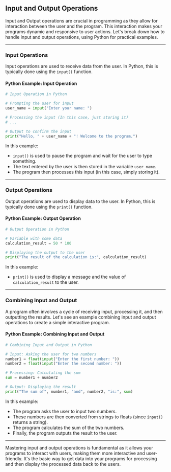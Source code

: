 ## Input and Output Operations

Input and Output operations are crucial in programming as they allow for interaction between the user and the program. This interaction makes your programs dynamic and responsive to user actions. Let's break down how to handle input and output operations, using Python for practical examples.

---

### Input Operations

Input operations are used to receive data from the user. In Python, this is typically done using the `input()` function.

#### Python Example: Input Operation

```python
# Input Operation in Python

# Prompting the user for input
user_name = input("Enter your name: ")

# Processing the input (In this case, just storing it)
# ...

# Output to confirm the input
print("Hello, " + user_name + "! Welcome to the program.")
```

In this example:
- `input()` is used to pause the program and wait for the user to type something.
- The text entered by the user is then stored in the variable `user_name`.
- The program then processes this input (in this case, simply storing it).

---

### Output Operations

Output operations are used to display data to the user. In Python, this is typically done using the `print()` function.

#### Python Example: Output Operation

```python
# Output Operation in Python

# Variable with some data
calculation_result = 50 * 100

# Displaying the output to the user
print("The result of the calculation is:", calculation_result)
```

In this example:
- `print()` is used to display a message and the value of `calculation_result` to the user.

---

### Combining Input and Output

A program often involves a cycle of receiving input, processing it, and then outputting the results. Let's see an example combining input and output operations to create a simple interactive program.

#### Python Example: Combining Input and Output

```python
# Combining Input and Output in Python

# Input: Asking the user for two numbers
number1 = float(input("Enter the first number: "))
number2 = float(input("Enter the second number: "))

# Processing: Calculating the sum
sum = number1 + number2

# Output: Displaying the result
print("The sum of", number1, "and", number2, "is:", sum)
```

In this example:
- The program asks the user to input two numbers.
- These numbers are then converted from strings to floats (since `input()` returns a string).
- The program calculates the sum of the two numbers.
- Finally, the program outputs the result to the user.

---

Mastering input and output operations is fundamental as it allows your programs to interact with users, making them more interactive and user-friendly. It's the basic way to get data into your programs for processing and then display the processed data back to the users.
